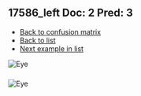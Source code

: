 ## 17586_left Doc: 2 Pred: 3
- [Back to confusion matrix](https://github.com/juliandewit/kaggle_retinopathy/blob/master/matrix.md)
- [Back to list](https://github.com/juliandewit/kaggle_retinopathy/blob/master/lists/23/list.md)
- [Next example in list](https://github.com/juliandewit/kaggle_retinopathy/blob/master/lists/23/17/17608_left.md)

![Eye](https://retinopaty.blob.core.windows.net/size1024/17586_left_2.jpeg)

### 

![Eye]()
